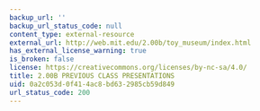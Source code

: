 ```yaml
---
backup_url: ''
backup_url_status_code: null
content_type: external-resource
external_url: http://web.mit.edu/2.00b/toy_museum/index.html
has_external_license_warning: true
is_broken: false
license: https://creativecommons.org/licenses/by-nc-sa/4.0/
title: 2.00B PREVIOUS CLASS PRESENTATIONS
uid: 0a2c053d-0f41-4ac8-bd63-2985cb59d849
url_status_code: 200
---
```

